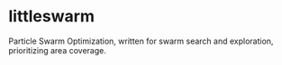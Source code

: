 # littleswarm
Particle Swarm Optimization, written for swarm search and exploration, prioritizing area coverage.
